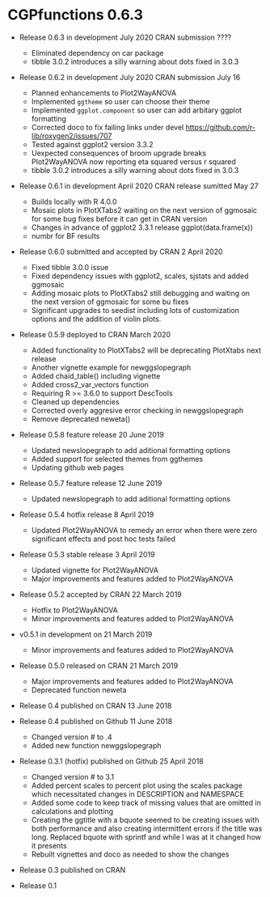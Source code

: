 # CGPfunctions 0.6.3

* Release 0.6.3 in development July 2020 CRAN submission ????
  - Eliminated dependency on car package
  - tibble 3.0.2 introduces a silly warning about dots fixed in 3.0.3

* Release 0.6.2 in development July 2020 CRAN submission July 16
  - Planned enhancements to Plot2WayANOVA
  - Implemented `ggtheme` so user can choose their theme
  - Implemented `ggplot.component` so user can add arbitary ggplot formatting
  - Corrected doco to fix failing links under devel https://github.com/r-lib/roxygen2/issues/707
  - Tested against ggplot2 version 3.3.2
  - Uexpected consequences of broom upgrade breaks Plot2WayANOVA now reporting eta squared versus r squared
  - tibble 3.0.2 introduces a silly warning about dots fixed in 3.0.3
  
* Release 0.6.1 in development April 2020 CRAN release sumitted May 27
  - Builds locally with R 4.0.0 
  - Mosaic plots in PlotXTabs2 waiting on the next version
    of ggmosaic for some bug fixes before it can get in CRAN version
  - Changes in advance of ggplot2 3.3.1 release ggplot(data.frame(x))
  - numbr for BF results

* Release 0.6.0 submitted and accepted by CRAN 2 April 2020
  - Fixed tibble 3.0.0 issue
  - Fixed dependency issues with ggplot2, scales, sjstats and added ggmosaic
  - Adding mosaic plots to PlotXTabs2 still debugging and waiting on the next version
    of ggmosaic for some bu fixes
  - Significant upgrades to seedist including lots of customization options and the
    addition of violin plots.
    
* Release 0.5.9 deployed to CRAN March 2020
  - Added functionality to PlotXTabs2 will be deprecating PlotXtabs next 
    release
  - Another vignette example for newggslopegraph
  - Added chaid_table() including vignette
  - Added cross2_var_vectors function
  - Requiring R >= 3.6.0 to support DescTools
  - Cleaned up dependencies
  - Corrected overly aggresive error checking in newggslopegraph
  - Remove deprecated neweta()
* Release 0.5.8 feature release 20 June 2019
  - Updated newslopegraph to add aditional formatting options
  - Added support for selected themes from ggthemes
  - Updating github web pages
* Release 0.5.7 feature release 12 June 2019
  - Updated newslopegraph to add aditional formatting options
* Release 0.5.4 hotfix release 8 April 2019
  - Updated Plot2WayANOVA to remedy an error when there were zero significant effects
    and post hoc tests failed
* Release 0.5.3 stable release 3 April 2019
  - Updated vignette for Plot2WayANOVA
  - Major improvements and features added to Plot2WayANOVA
* Release 0.5.2 accepted by CRAN 22 March 2019
  - Hotfix to Plot2WayANOVA
  - Minor improvements and features added to Plot2WayANOVA
* v0.5.1 in development on 21 March 2019
  - Minor improvements and features added to Plot2WayANOVA
* Release 0.5.0 released on CRAN 21 March 2019
  - Major improvements and features added to Plot2WayANOVA
  - Deprecated function neweta
* Release 0.4 published on CRAN 13 June 2018
* Release 0.4 published on Github 11 June 2018
  - Changed version # to .4
  - Added new function newggslopegraph 
* Release 0.3.1 (hotfix) published on Github 25 April 2018
  - Changed version # to 3.1
  - Added percent scales to percent plot using the scales package which necessitated changes in DESCRIPTION and NAMESPACE
  - Added some code to keep track of missing values that are omitted in calculations and plotting
  - Creating the ggtitle with a bquote seemed to be creating issues with both performance and also creating intermittent errors if the title was long. Replaced bquote with sprintf and while I was at it changed how it presents
  - Rebuilt vignettes and doco as needed to show the changes

* Release 0.3 published on CRAN

* Release 0.1 
